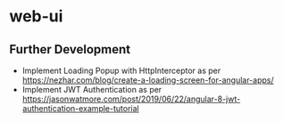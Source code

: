 # web-ui


## Further Development

* Implement Loading Popup with HttpInterceptor as per https://nezhar.com/blog/create-a-loading-screen-for-angular-apps/
* Implement JWT Authentication as per https://jasonwatmore.com/post/2019/06/22/angular-8-jwt-authentication-example-tutorial